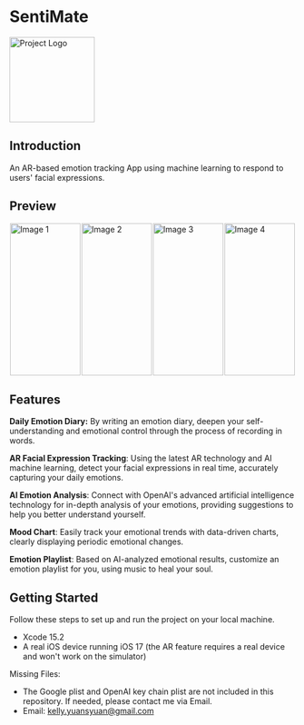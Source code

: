# SentiMate

<img src="https://drive.usercontent.google.com/download?id=1dGbsNgieZ7padXpR004i3yayrJNLyzSL" alt="Project Logo" width="150" height="150">

## Introduction
An AR-based emotion tracking App using machine learning to respond to users' facial
expressions.

## Preview
<div style="display: flex; flex-wrap: nowrap; justify-content: space-around;">
    <img src="https://drive.usercontent.google.com/download?id=1ArzfA-8IRm9k9PvviLEr5KcYJUIE-g_X" alt="Image 1" width="124.2" height="268.8">
    <img src="https://drive.usercontent.google.com/download?id=1x1WYGhvYs2pIxI90YEtixVGH2yzTLiY8" alt="Image 2" width="124.2" height="268.8">
    <img src="https://drive.usercontent.google.com/download?id=1w2ut9AJprkWuzxcpMzP5ADfq69TvnS8s" alt="Image 3" width="124.2" height="268.8">
    <img src="https://drive.usercontent.google.com/download?id=1M-E_lL-a8UQ5vkUuMKlgN34i5p_1HGXx" alt="Image 4" width="124.2" height="268.8">
</div>


## Features
**Daily Emotion Diary:** By writing an emotion diary, deepen your self-understanding and emotional control through the process of recording in words.

**AR Facial Expression Tracking**: Using the latest AR technology and AI machine learning, detect your facial expressions in real time, accurately capturing your daily emotions.

**AI Emotion Analysis**: Connect with OpenAI's advanced artificial intelligence technology for in-depth analysis of your emotions, providing suggestions to help you better understand yourself.

**Mood Chart**: Easily track your emotional trends with data-driven charts, clearly displaying periodic emotional changes.

**Emotion Playlist**: Based on AI-analyzed emotional results, customize an emotion playlist for you, using music to heal your soul.

## Getting Started
Follow these steps to set up and run the project on your local machine.

- Xcode 15.2
- A real iOS device running iOS 17 (the AR feature requires a real device and won't work on the simulator)

Missing Files:
- The Google plist and OpenAI key chain plist are not included in this repository. If needed, please contact me via Email.
- Email: kelly.yuansyuan@gmail.com
